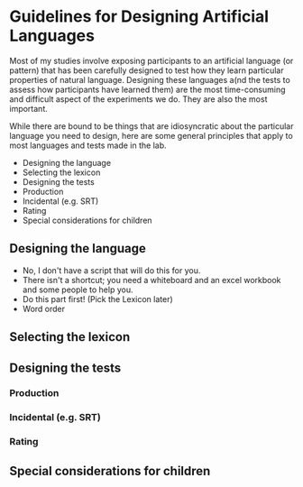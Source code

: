 # Guidelines for Designing Artificial Languages

Most of my studies involve exposing participants to an artificial language (or pattern) that has been carefully designed to test how they learn particular properties of natural language.  Designing these languages a(nd the tests to assess how participants have learned them) are the most time-consuming and difficult aspect of the experiments we do.  They are also the most important. 

While there are bound to be things that are idiosyncratic about the particular language you need to design, here are some general principles that apply to most languages and tests made in the lab.

 
- Designing the language
- Selecting the lexicon
- Designing the tests
 - Production
 - Incidental (e.g. SRT)
 - Rating
- Special considerations for children


## Designing the language
- No, I don't have a script that will do this for you.
- There isn't a shortcut; you need a whiteboard and an excel workbook and some people to help you.
- Do this part first!  (Pick the Lexicon later)
- Word order


## Selecting the lexicon


## Designing the tests
### Production
### Incidental (e.g. SRT)
### Rating
## Special considerations for children